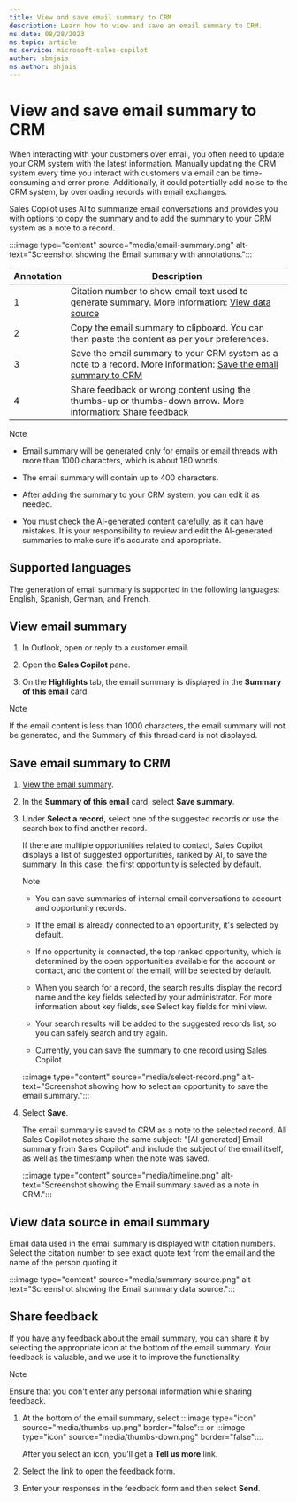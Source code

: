 ```yaml
---
title: View and save email summary to CRM
description: Learn how to view and save an email summary to CRM.
ms.date: 08/28/2023
ms.topic: article
ms.service: microsoft-sales-copilot
author: sbmjais
ms.author: shjais
---
```


# View and save email summary to CRM

When interacting with your customers over email, you often need to update your CRM system with the latest information. Manually updating the CRM system every time you interact with customers via email can be time-consuming and error prone. Additionally, it could potentially add noise to the CRM system, by overloading records with email exchanges.

Sales Copilot uses AI to summarize email conversations and provides you with options to copy the summary and to add the summary to your CRM system as a note to a record.

:::image type="content" source="media/email-summary.png" alt-text="Screenshot showing the Email summary with annotations.":::

| Annotation | Description |
|------------|-------------|
| 1 | Citation number to show email text used to generate summary. More information: [View data source](#view-data-source-in-email-summary) |
| 2 | Copy the email summary to clipboard. You can then paste the content as per your preferences. |
| 3 | Save the email summary to your CRM system as a note to a record. More information: [Save the email summary to CRM](#save-email-summary-to-crm) |
| 4 | Share feedback or wrong content using the thumbs-up or thumbs-down arrow. More information: [Share feedback](#share-feedback) |

> [!NOTE]
>
> - Email summary will be generated only for emails or email threads with more than 1000 characters, which is about 180 words.
>
> - The email summary will contain up to 400 characters.
>
> - After adding the summary to your CRM system, you can edit it as needed.
>
> - You must check the AI-generated content carefully, as it can have mistakes. It is your responsibility to review and edit the AI-generated summaries to make sure it's accurate and appropriate.

## Supported languages

The generation of email summary is supported in the following languages: English, Spanish, German, and French.

## View email summary

1. In Outlook, open or reply to a customer email.

1. Open the **Sales Copilot** pane.

1. On the **Highlights** tab, the email summary is displayed in the **Summary of this email** card.

> [!NOTE]
> If the email content is less than 1000 characters, the email summary will not be generated, and the Summary of this thread card is not displayed.

## Save email summary to CRM

1. [View the email summary](#view-email-summary).

1. In the **Summary of this email** card, select **Save summary**.

1. Under **Select a record**, select one of the suggested records or use the search box to find another record.

   If there are multiple opportunities related to contact, Sales Copilot displays a list of suggested opportunities, ranked by AI, to save the summary. In this case, the first opportunity is selected by default.

   > [!NOTE]
   >
   > - You can save summaries of internal email conversations to account and opportunity records.
   >
   > - If the email is already connected to an opportunity, it's selected by default.
   >
   > - If no opportunity is connected, the top ranked opportunity, which is determined by the open opportunities available for the account or contact, and the content of the email, will be selected by default.
   >
   > - When you search for a record, the search results display the record name and the key fields selected by your administrator. For more information about key fields, see Select key fields for mini view.
   >
   > - Your search results will be added to the suggested records list, so you can safely search and try again.
   >
   > - Currently, you can save the summary to one record using Sales Copilot.

   :::image type="content" source="media/select-record.png" alt-text="Screenshot showing how to select an opportunity to save the email summary.":::

1. Select **Save**.

    The email summary is saved to CRM as a note to the selected record. All Sales Copilot notes share the same subject: "[AI generated] Email summary from Sales Copilot" and include the subject of the email itself, as well as the timestamp when the note was saved.

   :::image type="content" source="media/timeline.png" alt-text="Screenshot showing the Email summary saved as a note in CRM.":::

## View data source in email summary

Email data used in the email summary is displayed with citation numbers. Select the citation number to see exact quote text from the email and the name of the person quoting it.

:::image type="content" source="media/summary-source.png" alt-text="Screenshot showing the Email summary data source.":::

## Share feedback

If you have any feedback about the email summary, you can share it by selecting the appropriate icon at the bottom of the email summary. Your feedback is valuable, and we use it to improve the functionality.

> [!NOTE]
> Ensure that you don't enter any personal information while sharing feedback.

1. At the bottom of the email summary, select :::image type="icon" source="media/thumbs-up.png" border="false"::: or :::image type="icon" source="media/thumbs-down.png" border="false":::.

   After you select an icon, you'll get a **Tell us more** link.

1. Select the link to open the feedback form.

1. Enter your responses in the feedback form and then select **Send**.

